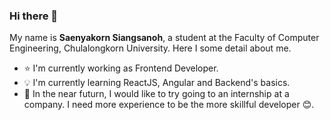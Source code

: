 ### Hi there 👋
My name is <b>Saenyakorn Siangsanoh</b>, a student at the Faculty of Computer Engineering, Chulalongkorn University. Here I some detail about me.

- ⭐️ I'm currently working as Frontend Developer.
- 💡 I'm currently learning ReactJS, Angular and Backend's basics.
- 🌈 In the near futurn, I would like to try going to an internship at a company. I need more experience to be the more skillful developer 😊.
